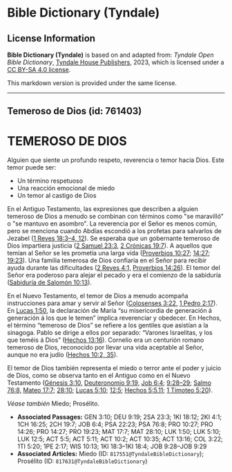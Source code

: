 # Bible Dictionary (Tyndale)

## License Information

**Bible Dictionary (Tyndale)** is based on and adapted from: _Tyndale Open Bible Dictionary_, [Tyndale House Publishers](https://tyndaleopenresources.com/), 2023, which is licensed under a [CC BY-SA 4.0 license](https://creativecommons.org/licenses/by-sa/4.0/legalcode.en).

This markdown version is provided under the same license.



--------------------------------

## Temeroso de Dios (id: 761403)

TEMEROSO DE DIOS
================

Alguien que siente un profundo respeto, reverencia o temor hacia Dios. Este temor puede ser:

* Un término respetuoso
* Una reacción emocional de miedo
* Un temor al castigo de Dios

En el Antiguo Testamento, las expresiones que describen a alguien temeroso de Dios a menudo se combinan con términos como "se maravilló" o "se mantuvo en asombro". La reverencia por el Señor es menos común, pero se menciona cuando Abdías escondió a los profetas para salvarlos de Jezabel ([1 Reyes 18:3–4, 12](https://ref.ly/1Kgs18:3-1Kgs18:4)). Se esperaba que un gobernante temeroso de Dios impartiera justicia ([2 Samuel 23:3,](https://ref.ly/2Sam23:3) [2 Crónicas 19:7](https://ref.ly/2Chr19:7)). A aquellos que temían al Señor se les prometía una larga vida ([Proverbios 10:27](https://ref.ly/Prov10:27); [14:27](https://ref.ly/Prov14:27); [19:23](https://ref.ly/Prov19:23)). Una familia temerosa de Dios confiaría en el Señor para recibir ayuda durante las dificultades ([2 Reyes 4:1,](https://ref.ly/2Kgs4:1) [Proverbios 14:26](https://ref.ly/Prov14:26)). El temor del Señor era poderoso para alejar el pecado y era el comienzo de la sabiduría ([Sabiduría de Salomón 10:13](https://ref.ly/Wis10:13)).

En el Nuevo Testamento, el temor de Dios a menudo acompaña instrucciones para amar y servir al Señor ([Colosenses 3:22,](https://ref.ly/Col3:22) [1 Pedro 2:17](https://ref.ly/1Pet2:17)). En [Lucas 1:50](https://ref.ly/Luke1:50), la declaración de María “su misericordia de generación á generación á los que le temen” implica reverenciar y obedecer. En Hechos, el término “temeroso de Dios” se refiere a los gentiles que asistían a la sinagoga. Pablo se dirige a ellos por separado: “Varones Israelitas, y los que teméis á Dios” ([Hechos 13:16](https://ref.ly/Acts13:16)). Cornelio era un centurión romano temeroso de Dios, reconocido por llevar una vida aceptable al Señor, aunque no era judío ([Hechos 10:2, 35](https://ref.ly/Acts10:2)).

El temor de Dios también representa el miedo o terror ante el poder y juicio de Dios, como se observa tanto en el Antiguo como en el Nuevo Testamento ([Génesis 3:10,](https://ref.ly/Gen3:10) [Deuteronomio 9:19,](https://ref.ly/Deut9:19) [Job 6:4](https://ref.ly/Job6:4); [9:28–29](https://ref.ly/Job9:28-Job9:29); [Salmo 76:8,](https://ref.ly/Ps76:8) [Mateo 17:7](https://ref.ly/Matt17:7); [28:10](https://ref.ly/Matt28:10); [Lucas 5:10](https://ref.ly/Luke5:10); [12:5](https://ref.ly/Luke12:5); [Hechos 5:5,11](https://ref.ly/Acts5:5); [1 Timoteo 5:20](https://ref.ly/1Tim5:20)).

*Véase también* Miedo; Prosélito.

* **Associated Passages:** GEN 3:10; DEU 9:19; 2SA 23:3; 1KI 18:12; 2KI 4:1; 1CH 16:25; 2CH 19:7; JOB 6:4; PSA 22:23; PSA 76:8; PRO 10:27; PRO 14:26; PRO 14:27; PRO 19:23; MAT 17:7; MAT 28:10; LUK 1:50; LUK 5:10; LUK 12:5; ACT 5:5; ACT 5:11; ACT 10:2; ACT 10:35; ACT 13:16; COL 3:22; 1TI 5:20; 1PE 2:17; WIS 10:13; 1KI 18:3–1KI 18:4; JOB 9:28–JOB 9:29
* **Associated Articles:** Miedo (ID: `817551@TyndaleBibleDictionary`); Prosélito (ID: `817631@TyndaleBibleDictionary`)

